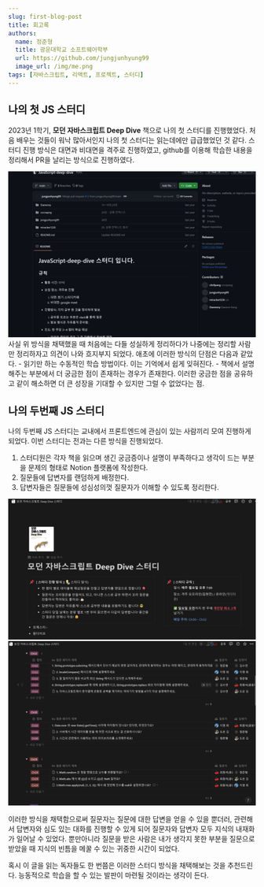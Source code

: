 ```yaml
---
slug: first-blog-post
title: 회고록
authors:
  name: 정준형
  title: 광운대학교 소프트웨어학부
  url: https://github.com/jungjunhyung99
  image_url: /img/me.png
tags: [자바스크립트, 리액트, 프로젝트, 스터디]
---
```


## 나의 첫 JS 스터디
2023년 1학기, **모던 자바스크립트 Deep Dive** 책으로 나의 첫 스터디를 진행했었다. 처음 배우는 것들이 워낙 많아서인지 나의 첫 스터디는 읽는데에만 급급했었던 것 같다. 
스터디 진행 방식은 대면과 비대면을 격주로 진행하였고, github를 이용해 학습한 내용을 정리해서 PR을 날리는 방식으로 진행하였다.

<img src="/img/github0.png"/>
사실 위 방식을 채택했을 때 처음에는 다들 성실하게 정리하다가 나중에는 정리할 사람만 정리하자고 의견이 나와 흐지부지 되었다.
애초에 이러한 방식의 단점은 다음과 같았다.
  - 읽기만 하는 수동적인 학습 방법이다. 이는 기억에서 쉽게 잊혀진다.
  - 책에서 설명해주는 부분에서 더 궁금한 점이 존재하는 경우가 존재한다. 이러한 궁금한 점을 공유하고 같이 해소하면 더 큰 성장을 기대할 수 있지만 그럴 수 없었다는 점.


## 나의 두번째 JS 스터디
나의 두번째 JS 스터디는 교내에서 프론트엔드에 관심이 있는 사람끼리 모여 진행하게 되었다.
이번 스터디는 전과는 다른 방식을 진행되었다. 
1. 스터디원은 각자 책을 읽으며 생긴 궁금증이나 설명이 부족하다고 생각이 드는 부분을 문제의 형태로 Notion 플랫폼에 작성한다.
2. 질문들에 답변자를 랜덤하게 배정한다.
3. 답변자들은 질문들에 성심성의껏 질문자가 이해할 수 있도록 정리한다. 
<img src="/img/notion1.png"/>
<img src="/img/notion2.png"/>

이러한 방식을 채택함으로써 질문자는 질문에 대한 답변을 얻을 수 있을 뿐더러, 관련해서 답변자와 심도 있는 대화를 진행할 수 있게 되어 질문자와 답변자 모두 지식의 내재화가 일어날 수 있었다.
뿐만아니라 질문을 받은 사람은 내가 생각지 못한 부분을 질문으로 받았을 때 지식의 빈틈을 메꿀 수 있는 귀중한 시간이 되었다.

혹시 이 글을 읽는 독자들도 한 번쯤은 이러한 스터디 방식을 채택해보는 것을 추천드린다. 능동적으로 학습을 할 수 있는 발판이 마련될 것이라는 생각이 든다. 